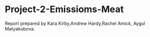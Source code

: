 # Project-2-Emissioms-Meat
Report prepared by Kara Kirby,Andrew Hardy,Rachel Amick, Aygul Matyakubova.
